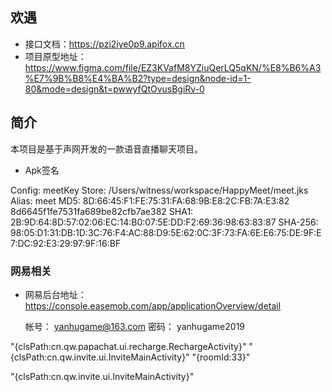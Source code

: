 ## 欢遇

* 接口文档：https://pzi2iye0p9.apifox.cn
* 项目原型地址：https://www.figma.com/file/EZ3KVafM8YZiuQerLQ5qKN/%E8%B6%A3%E7%9B%B8%E4%BA%B2?type=design&node-id=1-80&mode=design&t=pwwyfQtOvusBgiRv-0


## 简介

本项目是基于声网开发的一款语音直播聊天项目。

* Apk签名

Config: meetKey
Store: /Users/witness/workspace/HappyMeet/meet.jks
Alias: meet
MD5: 8D:66:45:F1:FE:75:31:FA:68:9B:E8:2C:FB:7A:E3:82 8d6645f1fe7531fa689be82cfb7ae382
SHA1: 2B:9D:64:8D:57:02:06:EC:14:B0:07:5E:DD:F2:69:36:98:63:83:87
SHA-256: 98:05:D1:31:DB:1D:3C:76:F4:AC:88:D9:5E:62:0C:3F:73:FA:6E:E6:75:DE:9F:E7:DC:92:E3:29:97:9F:16:BF


### 网易相关

* 网易后台地址：https://console.easemob.com/app/applicationOverview/detail

     帐号： yanhugame@163.com
     密码： yanhugame2019



"{clsPath:cn.qw.papachat.ui.recharge.RechargeActivity}"
"{clsPath:cn.qw.invite.ui.InviteMainActivity}"
"{roomId:33}"

"{clsPath:cn.qw.invite.ui.InviteMainActivity}"



